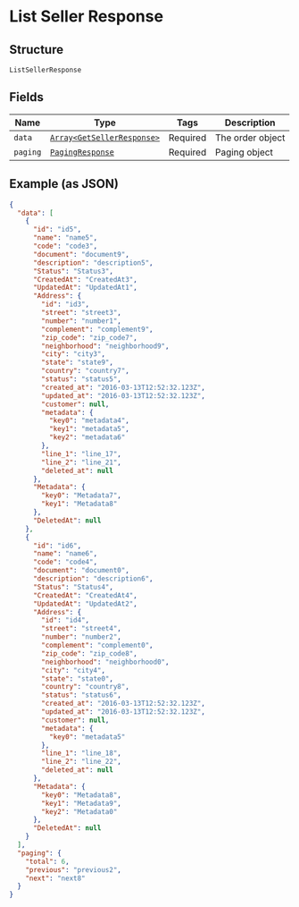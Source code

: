 
# List Seller Response

## Structure

`ListSellerResponse`

## Fields

| Name | Type | Tags | Description |
|  --- | --- | --- | --- |
| `data` | [`Array<GetSellerResponse>`](/doc/models/get-seller-response.md) | Required | The order object |
| `paging` | [`PagingResponse`](/doc/models/paging-response.md) | Required | Paging object |

## Example (as JSON)

```json
{
  "data": [
    {
      "id": "id5",
      "name": "name5",
      "code": "code3",
      "document": "document9",
      "description": "description5",
      "Status": "Status3",
      "CreatedAt": "CreatedAt3",
      "UpdatedAt": "UpdatedAt1",
      "Address": {
        "id": "id3",
        "street": "street3",
        "number": "number1",
        "complement": "complement9",
        "zip_code": "zip_code7",
        "neighborhood": "neighborhood9",
        "city": "city3",
        "state": "state9",
        "country": "country7",
        "status": "status5",
        "created_at": "2016-03-13T12:52:32.123Z",
        "updated_at": "2016-03-13T12:52:32.123Z",
        "customer": null,
        "metadata": {
          "key0": "metadata4",
          "key1": "metadata5",
          "key2": "metadata6"
        },
        "line_1": "line_17",
        "line_2": "line_21",
        "deleted_at": null
      },
      "Metadata": {
        "key0": "Metadata7",
        "key1": "Metadata8"
      },
      "DeletedAt": null
    },
    {
      "id": "id6",
      "name": "name6",
      "code": "code4",
      "document": "document0",
      "description": "description6",
      "Status": "Status4",
      "CreatedAt": "CreatedAt4",
      "UpdatedAt": "UpdatedAt2",
      "Address": {
        "id": "id4",
        "street": "street4",
        "number": "number2",
        "complement": "complement0",
        "zip_code": "zip_code8",
        "neighborhood": "neighborhood0",
        "city": "city4",
        "state": "state0",
        "country": "country8",
        "status": "status6",
        "created_at": "2016-03-13T12:52:32.123Z",
        "updated_at": "2016-03-13T12:52:32.123Z",
        "customer": null,
        "metadata": {
          "key0": "metadata5"
        },
        "line_1": "line_18",
        "line_2": "line_22",
        "deleted_at": null
      },
      "Metadata": {
        "key0": "Metadata8",
        "key1": "Metadata9",
        "key2": "Metadata0"
      },
      "DeletedAt": null
    }
  ],
  "paging": {
    "total": 6,
    "previous": "previous2",
    "next": "next8"
  }
}
```

